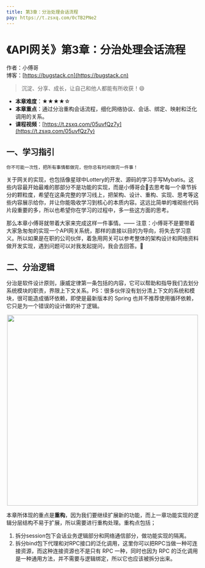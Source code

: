 ```yaml
---
title: 第3章：分治处理会话流程
pay: https://t.zsxq.com/0cTB2PNe2
---
```


# 《API网关》第3章：分治处理会话流程

作者：小傅哥
<br/>博客：[https://bugstack.cn](https://bugstack.cn)

>沉淀、分享、成长，让自己和他人都能有所收获！😄

- **本章难度**：★★★★☆
- **本章重点**：通过分治重构会话流程，细化网络协议、会话、绑定、映射和泛化调用的关系。
- **课程视频**：[https://t.zsxq.com/05uvfQz7y](https://t.zsxq.com/05uvfQz7y)

## 一、学习指引

`你不可能一次性，把所有事情都做完，但你总有时间做完一件事！`

关于网关的实现，也包括像星球中Lottery的开发、源码的学习手写Mybatis。这些内容最开始最难的那部分不是功能的实现，而是小傅哥会🤔去思考每一个章节拆分的颗粒度，希望在这条完整的学习线上，把架构、设计、重构、实现、思考等这些内容展示给你，并让你能吸收学习到核心的本质内容。这远比简单的堆砌些代码片段重要的多，所以也希望你在学习的过程中，多一些这方面的思考。

那么本章小傅哥就带着大家来完成这样一件事情。—— 注意：小傅哥不是要带着大家急匆匆的实现一个API网关系统，那样的直接以目的为导向，将失去学习意义。所以如果是在职的公司伙伴，着急用网关可以参考整体的架构设计和网络资料做开发实现，遇到问题可以对我发起提问，我会去回答。🍻

## 二、分治逻辑

分治是软件设计原则，康威定律第一条包括的内容，它可以帮助和指导我们去划分系统模块的职责，界限上下文关系。PS：很多伙伴没有划分清上下文的系统和模块，很可能造成循环依赖，即使是最新版本的 Spring 也并不推荐使用循环依赖，它只是为一个错误的设计做的补丁逻辑。

<div align="center">
    <img src="https://bugstack.cn/images/article/assembly/api-gateway/api-gateway-3-01.png?raw=true" width="500px">
</div>

本章所体现的重点是**重构**，因为我们要继续扩展新的功能，而上一章功能实现的逻辑分层结构不易于扩展，所以需要进行重构处理。重构点包括；
1. 拆分session包下会话业务逻辑部分和网络通信部分，做功能实现的隔离。
2. 拆分bind包下代理和对RPC接口的泛化调用，这里你可以把RPC当做一种可连接资源，而这种连接资源也不是只有 RPC 一种，同时也因为 RPC 的泛化调用是一种通用方法，并不需要与逻辑绑定，所以它也应该被拆分出来。